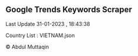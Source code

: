 

## Google Trends Keywords Scraper 
 
Last Update 31-01-2023 , 18:43:38

Country List :
VIETNAM.json



© Abdul Muttaqin 
